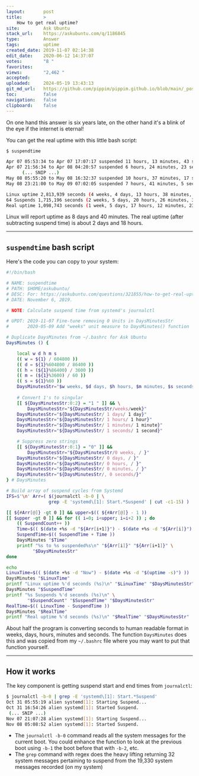 ```yaml
---
layout:       post
title:        >
    How to get real uptime?
site:         Ask Ubuntu
stack_url:    https://askubuntu.com/q/1186845
type:         Answer
tags:         uptime
created_date: 2019-11-07 02:14:38
edit_date:    2020-06-12 14:37:07
votes:        "8 "
favorites:    
views:        "2,462 "
accepted:     
uploaded:     2024-05-19 13:43:13
git_md_url:   https://github.com/pippim/pippim.github.io/blob/main/_posts/2019/2019-11-07-How-to-get-real-uptime_.md
toc:          false
navigation:   false
clipboard:    false
---
```


On one hand this answer is six years late, on the other hand it's a blink of the eye if the internet is eternal! 

You can get the real uptime with this little bash script:



``` bash
$ suspendtime

Apr 07 05:53:34 to Apr 07 17:07:17 suspended 11 hours, 13 minutes, 43 seconds
Apr 07 21:56:34 to Apr 08 04:20:57 suspended 6 hours, 24 minutes, 23 seconds
      (... SNIP ...)
May 08 05:55:20 to May 08 16:32:37 suspended 10 hours, 37 minutes, 17 seconds
May 08 23:21:00 to May 09 07:02:05 suspended 7 hours, 41 minutes, 5 seconds

Linux uptime 2,813,939 seconds (4 weeks, 4 days, 13 hours, 38 minutes, 59 seconds)
64 Suspends 1,715,196 seconds (2 weeks, 5 days, 20 hours, 26 minutes, 36 seconds)
Real uptime 1,098,743 seconds (1 week, 5 days, 17 hours, 12 minutes, 23 seconds)
```

Linux will report uptime as 8 days and 40 minutes. The real uptime (after subtracting suspend time) is about 2 days and 18 hours.

----------

## `suspendtime` bash script

Here's the code you can copy to your system:
``` bash
#!/bin/bash

# NAME: suspendtime
# PATH: $HOME/askubuntu/
# DESC: For: https://askubuntu.com/questions/321855/how-to-get-real-uptime
# DATE: November 6, 2019.

# NOTE: Calculate suspend time from systemd's journalctl

# UPDT: 2019-11-07 Fine-tune removing 0 Units in DaysMinutesStr
#       2020-05-09 Add "weeks" unit measure to DaysMinutes() function

# Duplicate DaysMinutes from ~/.bashrc for Ask Ubuntu
DaysMinutes () {

    local w d h m s
    (( w = ${1} / 604800 ))
    (( d = ${1}%604800 / 86400 ))
    (( h = (${1}%86400) / 3600 ))
    (( m = (${1}%3600) / 60 ))
    (( s = ${1}%60 ))
    DaysMinutesStr="$w weeks, $d days, $h hours, $m minutes, $s seconds"
    
    # Convert 1's to singular
    [[ ${DaysMinutesStr:0:2} = "1 " ]] && \
        DaysMinutesStr="${DaysMinutesStr/weeks/week}"
    DaysMinutesStr="${DaysMinutesStr/ 1 days/ 1 day}"
    DaysMinutesStr="${DaysMinutesStr/ 1 hours/ 1 hour}"
    DaysMinutesStr="${DaysMinutesStr/ 1 minutes/ 1 minute}"
    DaysMinutesStr="${DaysMinutesStr/ 1 seconds/ 1 second}"

    # Suppress zero strings
    [[ ${DaysMinutesStr:0:1} = "0" ]] &&
        DaysMinutesStr="${DaysMinutesStr/0 weeks, / }"
    DaysMinutesStr="${DaysMinutesStr/ 0 days, / }"
    DaysMinutesStr="${DaysMinutesStr/ 0 hours, / }"
    DaysMinutesStr="${DaysMinutesStr/ 0 minutes, / }"
    DaysMinutesStr="${DaysMinutesStr/, 0 seconds/}"
} # DaysMinutes

# Build array of suspend cycles from Systemd
IFS=$'\n' Arr=( $(journalctl -b-0 | \
                grep -E 'systemd\[1]: Start.*Suspend' | cut -c1-15) )

[[ ${#Arr[@]} -gt 0 ]] && upper=$(( ${#Arr[@]} - 1 ))
[[ $upper -gt 0 ]] && for (( i=0; i<upper; i=i+2 )) ; do
    (( SuspendCount++ ))
    Time=$(( $(date +%s -d "${Arr[i+1]}") - $(date +%s -d "${Arr[i]}") ))
    SuspendTime=$(( SuspendTime + Time ))
    DaysMinutes "$Time"
    printf "%s to %s suspended%s\n" "${Arr[i]}" "${Arr[i+1]}" \
          "$DaysMinutesStr"
done

echo
LinuxTime=$(( $(date +%s -d "Now") - $(date +%s -d "$(uptime -s)") ))
DaysMinutes "$LinuxTime"
printf "Linux uptime %'d seconds (%s)\n" "$LinuxTime" "$DaysMinutesStr"
DaysMinutes "$SuspendTime"
printf "%s Suspends %'d seconds (%s)\n" \
        "$SuspendCount" "$SuspendTime" "$DaysMinutesStr"
RealTime=$(( LinuxTime - SuspendTime ))
DaysMinutes "$RealTime"
printf "Real uptime %'d seconds (%s)\n" "$RealTime" "$DaysMinutesStr"
```

About half the program is converting seconds to human readable format in weeks, days, hours, minutes and seconds. The function `DaysMinutes` does this and was copied from my `~/.bashrc` file where you may want to put that function yourself.

----------

## How it works

The key component is getting suspend start and end times from `journalctl`:

``` bash
$ journalctl -b-0 | grep -E 'systemd\[1]: Start.*Suspend'
Oct 31 05:55:19 alien systemd[1]: Starting Suspend...
Oct 31 16:54:26 alien systemd[1]: Started Suspend.
 (... SNIP ...)
Nov 07 21:07:28 alien systemd[1]: Starting Suspend...
Nov 08 05:08:52 alien systemd[1]: Started Suspend.
```

- The `journalctl -b-0` command reads all the system messages for the current boot. You could enhance the function to look at the previous boot using `-b-1` the boot before that with `-b-2`, etc.
- The `grep` command with regex does the heavy lifting returning 32 system messages pertaining to suspend from the 19,330 system messages recorded (on my system)
